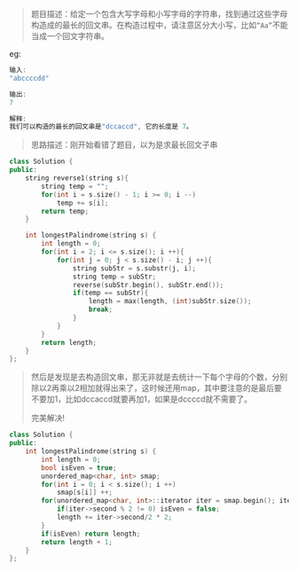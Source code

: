 > 题目描述：给定一个包含大写字母和小写字母的字符串，找到通过这些字母构造成的最长的回文串。在构造过程中，请注意区分大小写，比如`“Aa”`不能当成一个回文字符串。
>

eg:

```java
输入:
"abccccdd"

输出:
7

解释:
我们可以构造的最长的回文串是"dccaccd", 它的长度是 7。
```

> 思路描述：刚开始看错了题目，以为是求最长回文子串
>

```C++
class Solution {
public:
    string reverse1(string s){
        string temp = "";
        for(int i = s.size() - 1; i >= 0; i --)
            temp += s[i];
        return temp;
    }

    int longestPalindrome(string s) {
        int length = 0;
        for(int i = 2; i <= s.size(); i ++){
            for(int j = 0; j < s.size() - i; j ++){
                string subStr = s.substr(j, i);
                string temp = subStr;
                reverse(subStr.begin(), subStr.end());
                if(temp == subStr){
                    length = max(length, (int)subStr.size());
                    break;
                }
            }
        }
        return length;
    }
};
```

> 然后是发现是去构造回文串，那无非就是去统计一下每个字母的个数，分别除以2再乘以2相加就得出来了，这时候还用map，其中要注意的是最后要不要加1，比如dccaccd就要再加1，如果是dccccd就不需要了。
>
> 完美解决!

```C++
class Solution {
public:
    int longestPalindrome(string s) {
        int length = 0;
        bool isEven = true;
        unordered_map<char, int> smap;
        for(int i = 0; i < s.size(); i ++)
            smap[s[i]] ++;
        for(unordered_map<char, int>::iterator iter = smap.begin(); iter != smap.end(); iter ++){
            if(iter->second % 2 != 0) isEven = false;
            length += iter->second/2 * 2;
        }
        if(isEven) return length;
        return length + 1;
    }
};
```

